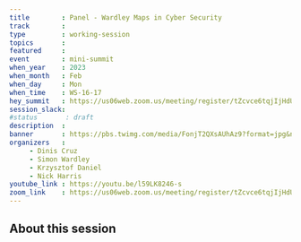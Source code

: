 ```yaml
---
title        : Panel - Wardley Maps in Cyber Security
track        :
type         : working-session
topics       :
featured     :
event        : mini-summit
when_year    : 2023
when_month   : Feb
when_day     : Mon
when_time    : WS-16-17
hey_summit   : https://us06web.zoom.us/meeting/register/tZcvce6tqjIjHdUo-Kx-fOGLaJN_Zpz2efKr
session_slack:
#status       : draft
description  :
banner       : https://pbs.twimg.com/media/FonjT2QXsAUhAz9?format=jpg&name=medium
organizers   :
     - Dinis Cruz
     - Simon Wardley
     - Krzysztof Daniel
     - Nick Harris
youtube_link : https://youtu.be/l59LK8246-s
zoom_link    : https://us06web.zoom.us/meeting/register/tZcvce6tqjIjHdUo-Kx-fOGLaJN_Zpz2efKr
---
```


## About this session
